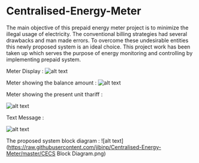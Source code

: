 # Centralised-Energy-Meter
The main objective of this prepaid energy meter project is to minimize the illegal usage of electricity. The conventional billing strategies had several drawbacks and man made errors. To overcome these undesirable entities this newly proposed system is an ideal choice. This project work has been taken up which serves the purpose of energy monitoring and controlling by implementing prepaid system.

Meter Display : 
![alt text](https://raw.githubusercontent.com/jibinp/Centralised-Energy-Meter/master/Images/Intro.jpg)

Meter showing the balance amount : 
![alt text](https://raw.githubusercontent.com/jibinp/Centralised-Energy-Meter/master/Images/Balance.jpg)

Meter showing the present unit thariff : 

![alt text](https://raw.githubusercontent.com/jibinp/Centralised-Energy-Meter/master/Images/Thariff.jpg)

Text Message : 

![alt text](https://raw.githubusercontent.com/jibinp/Centralised-Energy-Meter/master/Images/Message.jpg)

The proposed system block diagram : 
![alt text](https://raw.githubusercontent.com/jibinp/Centralised-Energy-Meter/master/CECS Block Diagram.png)
